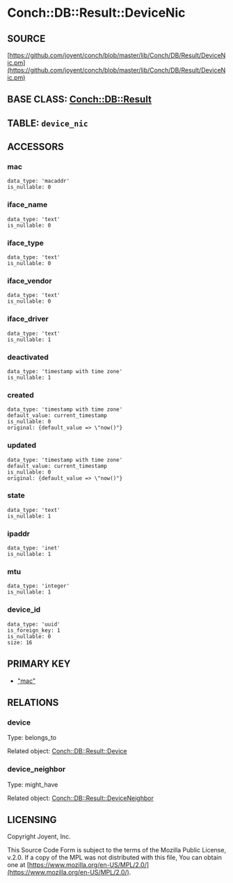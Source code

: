 # Conch::DB::Result::DeviceNic

## SOURCE

[https://github.com/joyent/conch/blob/master/lib/Conch/DB/Result/DeviceNic.pm](https://github.com/joyent/conch/blob/master/lib/Conch/DB/Result/DeviceNic.pm)

## BASE CLASS: [Conch::DB::Result](../modules/Conch%3A%3ADB%3A%3AResult)

## TABLE: `device_nic`

## ACCESSORS

### mac

```
data_type: 'macaddr'
is_nullable: 0
```

### iface\_name

```
data_type: 'text'
is_nullable: 0
```

### iface\_type

```
data_type: 'text'
is_nullable: 0
```

### iface\_vendor

```
data_type: 'text'
is_nullable: 0
```

### iface\_driver

```
data_type: 'text'
is_nullable: 1
```

### deactivated

```
data_type: 'timestamp with time zone'
is_nullable: 1
```

### created

```
data_type: 'timestamp with time zone'
default_value: current_timestamp
is_nullable: 0
original: {default_value => \"now()"}
```

### updated

```
data_type: 'timestamp with time zone'
default_value: current_timestamp
is_nullable: 0
original: {default_value => \"now()"}
```

### state

```
data_type: 'text'
is_nullable: 1
```

### ipaddr

```
data_type: 'inet'
is_nullable: 1
```

### mtu

```
data_type: 'integer'
is_nullable: 1
```

### device\_id

```
data_type: 'uuid'
is_foreign_key: 1
is_nullable: 0
size: 16
```

## PRIMARY KEY

- ["mac"](#mac)

## RELATIONS

### device

Type: belongs\_to

Related object: [Conch::DB::Result::Device](../modules/Conch%3A%3ADB%3A%3AResult%3A%3ADevice)

### device\_neighbor

Type: might\_have

Related object: [Conch::DB::Result::DeviceNeighbor](../modules/Conch%3A%3ADB%3A%3AResult%3A%3ADeviceNeighbor)

## LICENSING

Copyright Joyent, Inc.

This Source Code Form is subject to the terms of the Mozilla Public License,
v.2.0. If a copy of the MPL was not distributed with this file, You can obtain
one at [https://www.mozilla.org/en-US/MPL/2.0/](https://www.mozilla.org/en-US/MPL/2.0/).
